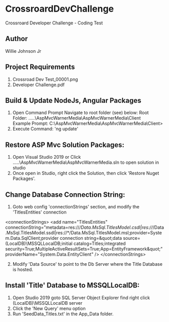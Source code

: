 # CrossroardDevChallenge

Crossroard Developer Challenge - Coding Test


Author
-----------------------------------
Willie Johnson Jr


Project Requirements
------------------------------------
1. Crossroad Dev Test_00001.png
2. Developer Challenge.pdf


Build & Update NodeJs, Angular Packages
---------------------------------
1. Open Command Prompt Navigate to root folder (see) below:
  Root Folder: .....\AspMvcWarnerMedia\AspMvcWarnerMedia\Client\
  Example Prompt: C:\AspMvcWarnerMedia\AspMvcWarnerMedia\Client\>
2. Execute Command: 'ng update'


Restore ASP Mvc Solution Packages:
---------------------------------
1. Open Visual Studio 2019 or Click .....\AspMvcWarnerMedia\AspMvcWarnerMedia.sln to open solution in studio
2. Once open in Studio, right click the Solution, then click 'Restore Nuget Packages'.



Change Database Connection String:
---------------------------------
1. Goto web config 'connectionStrings' section, and modify the 'TitlesEntities' connection

&lt;connectionStrings&gt;
    &lt;add name=&quot;TitlesEntities&quot; connectionString=&quot;metadata=res://*/Data.MsSql.TitlesModel.csdl|res://*/Data.MsSql.TitlesModel.ssdl|res://*/Data.MsSql.TitlesModel.msl;provider=System.Data.SqlClient;provider connection string=&amp;quot;data source=(LocalDB)\MSSQLLocalDB;initial catalog=Titles;integrated security=True;MultipleActiveResultSets=True;App=EntityFramework&amp;quot;&quot; providerName=&quot;System.Data.EntityClient&quot; /&gt;
  &lt;/connectionStrings&gt;
  
2. Modify 'Data Source' to point to the Db Server where the Title Database is hosted.



Install 'Title' Database to MSSQLLocalDB:
---------------------------------
1. Open Studio 2019 goto SQL Server Object Explorer find right click (LocalDB)\MSSQLLocalDB server
2. Click the 'New Query' menu option
3. Run 'SeedData_Titles.txt' in the App_Data folder.

